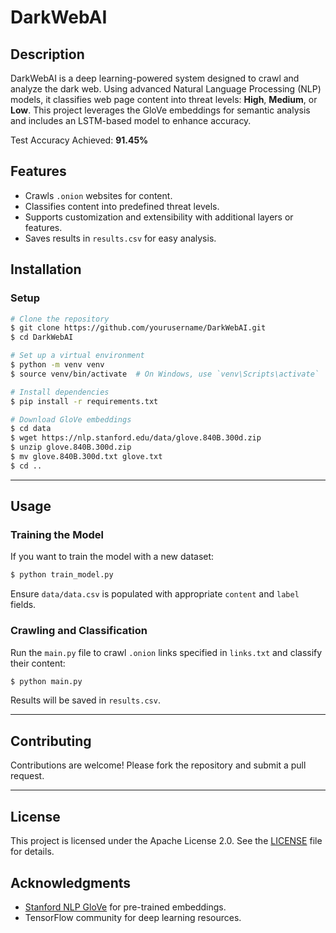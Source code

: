 # DarkWebAI

## Description
DarkWebAI is a deep learning-powered system designed to crawl and analyze the dark web. Using advanced Natural Language Processing (NLP) models, it classifies web page content into threat levels: **High**, **Medium**, or **Low**. This project leverages the GloVe embeddings for semantic analysis and includes an LSTM-based model to enhance accuracy. 

Test Accuracy Achieved: **91.45%**
## Features
- Crawls `.onion` websites for content.
- Classifies content into predefined threat levels.
- Supports customization and extensibility with additional layers or features.
- Saves results in `results.csv` for easy analysis.

## Installation
### Setup
```bash
# Clone the repository
$ git clone https://github.com/yourusername/DarkWebAI.git
$ cd DarkWebAI

# Set up a virtual environment
$ python -m venv venv
$ source venv/bin/activate  # On Windows, use `venv\Scripts\activate`

# Install dependencies
$ pip install -r requirements.txt

# Download GloVe embeddings
$ cd data
$ wget https://nlp.stanford.edu/data/glove.840B.300d.zip
$ unzip glove.840B.300d.zip
$ mv glove.840B.300d.txt glove.txt
$ cd ..
```

---
## Usage

### Training the Model
If you want to train the model with a new dataset:
```bash
$ python train_model.py
```
Ensure `data/data.csv` is populated with appropriate `content` and `label` fields.
### Crawling and Classification
Run the `main.py` file to crawl `.onion` links specified in `links.txt` and classify their content:
```bash
$ python main.py
```
Results will be saved in `results.csv`.

---

## Contributing
Contributions are welcome! Please fork the repository and submit a pull request.

---

## License
This project is licensed under the Apache License 2.0. See the [LICENSE](LICENSE) file for details.

## Acknowledgments

- [Stanford NLP GloVe](https://nlp.stanford.edu/projects/glove/) for pre-trained embeddings.
- TensorFlow community for deep learning resources.
